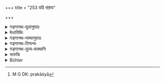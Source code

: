 +++
title = "253 यदि स्ंशय"

+++

<details><summary>गङ्गानथ-मूलानुवादः</summary>

If, even on the inspection of the marks, there should be a doubt, the settlement of the dispute regarding boundaries shall be entirely dependent upon witnesses.—(253)
</details>

<details><summary>मेधातिथिः</summary>

कथं पुनर् लिङ्गेषु सत्सु संशयः । यानि तावत् प्रच्छन्नानि तानि यदि केनचित् कथंचिद् आगम्य प्रच्छन्नम् अन्यत्र नीयेरन् नैव निश्चयः स्यात् । ये ऽपि प्रकाशा[^१५७] न्यग्रोधादयस् ते ऽपि न सीमायाम् एव रोहन्त्य् अन्यत्रापि जायन्ते ततः संदेह आभासत्वात् । यत्र पुनर् इयं संभावना नास्ति तत्र प्रमाणम् एव लिङ्गानि । 


[^१५७]:
     M G DK: prakāśyā

**साक्षिप्रत्ययः** साक्षिहेतुकः । साक्षिणः प्रत्ययो यत्रेति । **विनिश्चयः** तत्त्वाधिगमः । संशयितलिङ्गे अलिङ्गे वा सीमाविवादे साक्षिहेतुको निर्णय इति तात्पर्यम् ॥ ८.२५३ ॥
</details>

<details><summary>गङ्गानथ-भाष्यानुवादः</summary>

“How can there be a doubt, when the marks are there?”

If some one were to come and secretly remove the hidden marks to another place, this would give rise to uncertainty. And as for the open public marks—in the shape of the *Nyagrodha* and other trees,—it is not that these trees are to be found on boundaries only; as a matter of fact, they grow in other places also. It is for these reasons that the said marks are not always reliable, and hence doubts are likely to arise.

In a case where there is no possibility of such invalidating circumstances, the marks themselves are sufficient proof.

‘*Dependent upon witnesses*’—*i.e*., due to witnesses. The settlement, ascertainment, is such as has the witnesses alone for its basis. The meaning of the verse is that in cases where the marks are doubtful, or where there are no marks at all, the dispute regarding boundaries can be settled only by oral testimony.—(253).
</details>

<details><summary>गङ्गानथ-टिप्पन्यः</summary>

This verse is quoted in *Vivādaratnākara* (p. 205), which adds the following notes:—‘*Grameyaka*’ are ‘village-residents,’—their ‘*kula*’ means ‘crowd’,—*vivādinaḥ*’, ‘of the disputants’, is to be construed with ‘*samakṣam*’, ‘in the presence of.’

It is quoted in *Mitākṣarā* (2.151) to the effect that the witnesses and
*Sāmantas* should be put on oath and then questioned regarding the
boundary, in the presence of corporations, guilds and so forth.
*Balambhaṭṭī* has the following notes:—‘*Grameyakāḥ*’ are the residents
of the villages,—their ‘*kula*’ are *crowds*; or ‘*kula*’ may be taken as standing for guilds and corporations &c.,—‘*Sīmāni*,’ ‘in regard to the boundary.’
</details>

<details><summary>गङ्गानथ-तुल्य-वाक्यानि</summary>

**(verses 8.253-264)  
**

*Nārada* (11.2, 3, 7, 8-10, 12).—‘In all disputes regarding landed
property or boundaries, the decision rests with the neighbours, the inhabitants of the same town or village, the members of the same community, and the senior inhabitants of the district;—as also with those who live outside on the outskirts of the village, and who live by the tilling of fields situated in those parts, and with herdsmen, bird-catchers, hunters and other foresters. Should the neighbours speak falsely, when called upon to decide a question of this sort, they shall all be punished, one by one, by the King,—each having to pay the fine of the middlemost amercement. The corporation, the senior inhabitants of the district and the rest also shall receive the punishment; they shall have to pay the fine of the first degree, if they make false statements. The boundary should not be fixed by any one man singlehanded, even though he be a reliable person; this business should be entrusted to a plurality of persons, because it is an affair of importance. Should a single man undertake to fix the boundary, he should do so after having kept a fast, in a collected frame of mind, wearing a garland of red flowers and a red cloak, having strewn earth on his head. According to this rule, let all disputes he decided in regard to houses, gardens, water-reservoirs, sanctuaries and the rest, as also the space intermediate between two villages.’

*Bṛhaspati* (19.8-15).—‘In disputes regarding a house or field, the
decision rests with the neighbours, as well as with the inhabitants of that town or village, or with members of the same community and the elders of the district;—likewise with husbandmen, artisans, servants, cowherds, hunters, gleaners, root-diggers, fishermen, kinsmen, criminals and robbers. After having been adjured by imprecations befitting their station, they shall determine the boundary, and shall indicate the marks deposited underground, as evidence. In default of witnesses and signs, even a single person, agreeable to both parties may fix the boundary, wearing a garland of red flowers and a red cloak, putting earth on his head, adhering to truth, and having kept a fast. Neighbours born in the district, though they may be living abroad, are natives of the place, and as such may he consulted in such disputes,—What they, as honest and impartial men, should declare, shall be held to be decisive;—thus justice will not be violated. Those are witnesses in a suit of this kind who know the title of acquisition, the size, the duration of possession, the name and the characteristic features of the land under dispute. The same rule holds good in all suits concerning immovable property. If the statements of the deponents do not agree, they shall be made to pay the fine of the highest degree.’

*Yājñavalkya* (2.152-154).—‘An even number of neighbours—four, eight or
ten—shall determine the boundary, wearing red garlands and clothes and placing earth upon their heads. If they speak falsely, they should each be punished by the King with the fine of the middle degree. In the absence of persons cognisant with the boundary, and of boundary-marks, the King himself shall determine the boundary. This same rule applies to disputes relating to gardens, temples, villages, drinking fountains, houses and parks; as also to streams and drains of rain-water.’

*Kātyāyana* (Aparārka, p. 759, *et seq*.).—‘In the absence of witnesses,
neighbours and senior inhabitants and natives of the district shall he consulted. In the absence of neighbours, disputes between lìelds, and also between towns and villages, should he determined by reference to even those who are not neighbours. When the immediate neighbours are found to be tainted with partiality, the next neighbours shall ho consulted;—so on and on; always discarding those interested and partial, the King shall determine the boundary in consultation with other natives of the place. If a single person, accepted by both parties, should seek to determine the boundary, he should proceed to do it, clad in red clothes and placing earth on his head. If even a number of men who have been brought together fail to determine the boundary, cither through fear or through greed, they should be made to pay the fine of the highest degree. If they speak without knowledge, they should be punished; and if, on reconsideration of the boundary, they be found to have deposed falsely, they should he made to pay the fine of the highest degree.’

*Vaśiṣṭha* (16.13-15).—‘In a dispute about a house or a field, reliance
may he placed on the deposition of neighbours. If the statements of the neighbours disagree, documents may be taken as proof. If conflicting documents are produced, reliance may he placed upon the statements of aged inhabitants of the village or town, and on those of guilds and corporations.’
</details>

<details><summary>भारुचिः</summary>

[न कुतश्चिल् लिङ्ग्]ओत्पत्ताव् उभयथा लिङ्गानुस्मृतौ च साक्षिप्रत्ययः ॥ ८.२५२ ॥
</details>

<details><summary>Bühler</summary>

253	If there be a doubt even on inspection of the marks, the settlement of a dispute regarding boundaries shall depend on witnesses.
</details>
